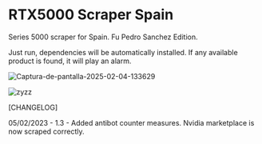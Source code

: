 # RTX5000 Scraper Spain
Series 5000 scraper for Spain. Fu Pedro Sanchez Edition.

Just run, dependencies will be automatically installed. If any available product is found, it will play an alarm.

![Captura-de-pantalla-2025-02-04-133629](https://github.com/user-attachments/assets/69aad785-20df-4572-98b8-728b7842a434)

![zyzz](https://github.com/user-attachments/assets/05b14530-f831-4a6d-9699-1254f123c209)


[CHANGELOG]

05/02/2023 - 1.3 - Added antibot counter measures. Nvidia marketplace is now scraped correctly.

